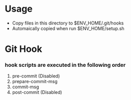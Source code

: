 # Usage

- Copy files in this directory to $ENV_HOME/.git/hooks
- Automaically copied when run $ENV_HOME/setup.sh

# Git Hook
### hook scripts are executed in the following order
1. pre-commit   (Disabled)
2. prepare-commit-msg
3. commit-msg
4. post-commit  (Disabled)

